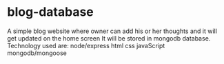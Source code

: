 # blog-database

A simple blog website where owner can add his or her thoughts and it will get updated on the home screen 
It will be stored in mongodb database.
Technology used are:
node/express
html
css
javaScript
mongodb/mongoose
